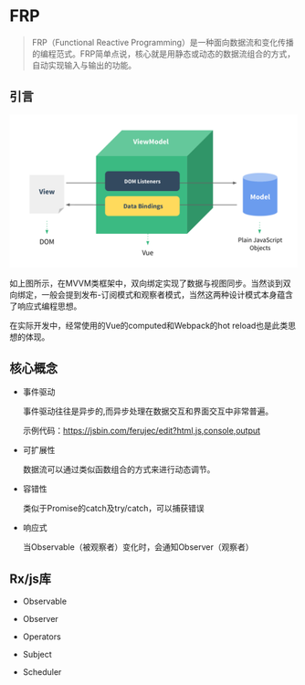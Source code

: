 # FRP

> FRP（Functional Reactive Programming）是一种面向数据流和变化传播的编程范式。FRP简单点说，核心就是用静态或动态的数据流组合的方式，自动实现输入与输出的功能。

## 引言

![](../imgs/Vue-MVVM.png)

如上图所示，在MVVM类框架中，双向绑定实现了数据与视图同步。当然谈到双向绑定，一般会提到发布-订阅模式和观察者模式，当然这两种设计模式本身蕴含了响应式编程思想。

在实际开发中，经常使用的Vue的computed和Webpack的hot reload也是此类思想的体现。

## 核心概念

- 事件驱动 

  事件驱动往往是异步的,而异步处理在数据交互和界面交互中非常普遍。

  示例代码：https://jsbin.com/ferujec/edit?html,js,console,output

- 可扩展性

  数据流可以通过类似函数组合的方式来进行动态调节。

- 容错性

  类似于Promise的catch及try/catch，可以捕获错误

- 响应式

  当Observable（被观察者）变化时，会通知Observer（观察者）

## Rx/js库

- Observable

- Observer

- Operators 

- Subject

- Scheduler 
